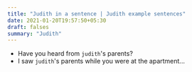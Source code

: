 ```yaml
---
title: "Judith in a sentence | Judith example sentences"
date: 2021-01-20T19:57:50+05:30
draft: falses
summary: "Judith"
---
```

- Have you heard from `judith`'s parents?
- I saw `judith`'s parents while you were at the apartment...
                 
